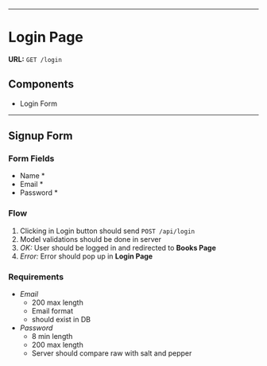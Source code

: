 
---
# Login Page

**URL:** `GET /login`

## Components
- Login Form

---
## Signup Form

### Form Fields
- Name *
- Email *
- Password *

### Flow

1. Clicking in Login button should send `POST /api/login`
1. Model validations should be done in server
1. *OK:* User should be logged in and redirected to **Books Page**
1. *Error:* Error should pop up in **Login Page**

### Requirements
- *Email*
  - 200 max length
  - Email format
  - should exist in DB
- *Password*
  - 8 min length
  - 200 max length
  - Server should compare raw with salt and pepper
